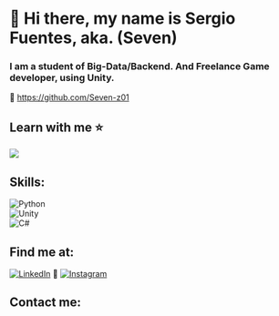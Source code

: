 # 👋 Hi there, my name is Sergio Fuentes, aka. (Seven)
### I am a student of Big-Data/Backend. And Freelance Game developer, using Unity.

🔗 <https://github.com/Seven-z01>

## Learn with me ⭐

![](https://github.com/Seven-z01/GitHub-Resources/blob/e9a15e5594c60540c7b23fa0c509163324ec4c26/gif/mona-whisper.gif)

## Skills:
![Python](https://img.shields.io/badge/Python-3DDC84?style=for-the-badge&logo=android&logoColor=blue&labelColor=101010)</br>
![Unity](https://img.shields.io/badge/Unity-0095D5?style=for-the-badge&logo=unity&logoColor=black&labelColor=101010)</br>
![C#](https://img.shields.io/badge/Csarhp-3DDC84?style=for-the-badge&logo=C#&logoColor=green&labelColor=101010)</br>

## Find me at:

[![LinkedIn](https://img.shields.io/badge/LinkedIn-Sergio_Fuentes-0077B5?style=for-the-badge&logo=linkedin&logoColor=white&labelColor=101010)](https://SergioFuentesMoya.com/linkedin) 🔗
[![Instagram](https://img.shields.io/badge/Instagram-@Seven-zo0-E4405F?style=for-the-badge&logo=instagram&logoColor=white&labelColor=101010)](https://Seven-zo0.com/instagram)

## Contact me:
